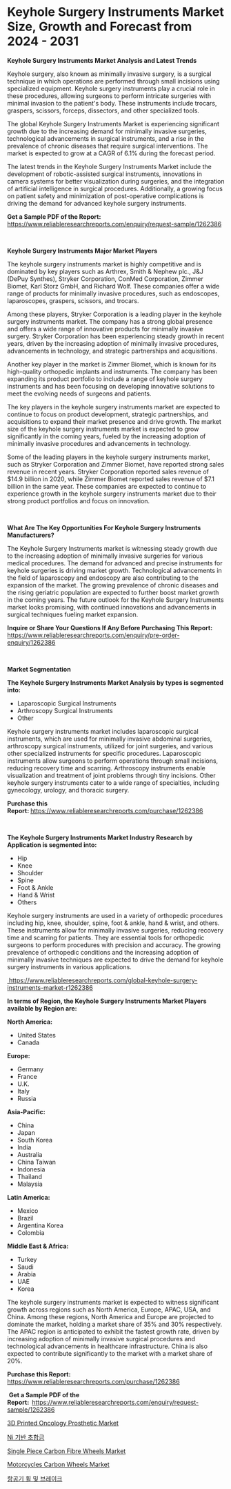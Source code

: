 <p><h1>Keyhole Surgery Instruments Market Size, Growth and Forecast from 2024 - 2031</h1></p><p><strong>Keyhole Surgery Instruments Market Analysis and Latest Trends</strong></p>
<p><p>Keyhole surgery, also known as minimally invasive surgery, is a surgical technique in which operations are performed through small incisions using specialized equipment. Keyhole surgery instruments play a crucial role in these procedures, allowing surgeons to perform intricate surgeries with minimal invasion to the patient's body. These instruments include trocars, graspers, scissors, forceps, dissectors, and other specialized tools.</p><p>The global Keyhole Surgery Instruments Market is experiencing significant growth due to the increasing demand for minimally invasive surgeries, technological advancements in surgical instruments, and a rise in the prevalence of chronic diseases that require surgical interventions. The market is expected to grow at a CAGR of 6.1% during the forecast period.</p><p>The latest trends in the Keyhole Surgery Instruments Market include the development of robotic-assisted surgical instruments, innovations in camera systems for better visualization during surgeries, and the integration of artificial intelligence in surgical procedures. Additionally, a growing focus on patient safety and minimization of post-operative complications is driving the demand for advanced keyhole surgery instruments.</p></p>
<p><strong>Get a Sample PDF of the Report:&nbsp;</strong> <a href="https://www.reliableresearchreports.com/enquiry/request-sample/1262386">https://www.reliableresearchreports.com/enquiry/request-sample/1262386</a></p>
<p>&nbsp;</p>
<p><strong>Keyhole Surgery Instruments Major Market Players</strong></p>
<p><p>The keyhole surgery instruments market is highly competitive and is dominated by key players such as Arthrex, Smith & Nephew plc., J&J (DePuy Synthes), Stryker Corporation, ConMed Corporation, Zimmer Biomet, Karl Storz GmbH, and Richard Wolf. These companies offer a wide range of products for minimally invasive procedures, such as endoscopes, laparoscopes, graspers, scissors, and trocars.</p><p>Among these players, Stryker Corporation is a leading player in the keyhole surgery instruments market. The company has a strong global presence and offers a wide range of innovative products for minimally invasive surgery. Stryker Corporation has been experiencing steady growth in recent years, driven by the increasing adoption of minimally invasive procedures, advancements in technology, and strategic partnerships and acquisitions.</p><p>Another key player in the market is Zimmer Biomet, which is known for its high-quality orthopedic implants and instruments. The company has been expanding its product portfolio to include a range of keyhole surgery instruments and has been focusing on developing innovative solutions to meet the evolving needs of surgeons and patients.</p><p>The key players in the keyhole surgery instruments market are expected to continue to focus on product development, strategic partnerships, and acquisitions to expand their market presence and drive growth. The market size of the keyhole surgery instruments market is expected to grow significantly in the coming years, fueled by the increasing adoption of minimally invasive procedures and advancements in technology.</p><p>Some of the leading players in the keyhole surgery instruments market, such as Stryker Corporation and Zimmer Biomet, have reported strong sales revenue in recent years. Stryker Corporation reported sales revenue of $14.9 billion in 2020, while Zimmer Biomet reported sales revenue of $7.1 billion in the same year. These companies are expected to continue to experience growth in the keyhole surgery instruments market due to their strong product portfolios and focus on innovation.</p></p>
<p>&nbsp;</p>
<p><strong>What Are The Key Opportunities For Keyhole Surgery Instruments Manufacturers?</strong></p>
<p><p>The Keyhole Surgery Instruments market is witnessing steady growth due to the increasing adoption of minimally invasive surgeries for various medical procedures. The demand for advanced and precise instruments for keyhole surgeries is driving market growth. Technological advancements in the field of laparoscopy and endoscopy are also contributing to the expansion of the market. The growing prevalence of chronic diseases and the rising geriatric population are expected to further boost market growth in the coming years. The future outlook for the Keyhole Surgery Instruments market looks promising, with continued innovations and advancements in surgical techniques fueling market expansion.</p></p>
<p><strong>Inquire or Share Your Questions If Any Before Purchasing This Report:</strong> <a href="https://www.reliableresearchreports.com/enquiry/pre-order-enquiry/1262386">https://www.reliableresearchreports.com/enquiry/pre-order-enquiry/1262386</a></p>
<p>&nbsp;</p>
<p><strong>Market Segmentation</strong></p>
<p><strong>The Keyhole Surgery Instruments Market Analysis by types is segmented into:</strong></p>
<p><ul><li>Laparoscopic Surgical Instruments</li><li>Arthroscopy Surgical Instruments</li><li>Other</li></ul></p>
<p><p>Keyhole surgery instruments market includes laparoscopic surgical instruments, which are used for minimally invasive abdominal surgeries, arthroscopy surgical instruments, utilized for joint surgeries, and various other specialized instruments for specific procedures. Laparoscopic instruments allow surgeons to perform operations through small incisions, reducing recovery time and scarring. Arthroscopy instruments enable visualization and treatment of joint problems through tiny incisions. Other keyhole surgery instruments cater to a wide range of specialties, including gynecology, urology, and thoracic surgery.</p></p>
<p><strong>Purchase this Report:&nbsp;</strong><a href="https://www.reliableresearchreports.com/purchase/1262386">https://www.reliableresearchreports.com/purchase/1262386</a></p>
<p>&nbsp;</p>
<p><strong>The Keyhole Surgery Instruments Market Industry Research by Application is segmented into:</strong></p>
<p><ul><li>Hip</li><li>Knee</li><li>Shoulder</li><li>Spine</li><li>Foot & Ankle</li><li>Hand & Wrist</li><li>Others</li></ul></p>
<p><p>Keyhole surgery instruments are used in a variety of orthopedic procedures including hip, knee, shoulder, spine, foot & ankle, hand & wrist, and others. These instruments allow for minimally invasive surgeries, reducing recovery time and scarring for patients. They are essential tools for orthopedic surgeons to perform procedures with precision and accuracy. The growing prevalence of orthopedic conditions and the increasing adoption of minimally invasive techniques are expected to drive the demand for keyhole surgery instruments in various applications.</p></p>
<p><a href="https://www.reliableresearchreports.com/global-keyhole-surgery-instruments-market-r1262386">&nbsp;https://www.reliableresearchreports.com/global-keyhole-surgery-instruments-market-r1262386</a></p>
<p><strong>In terms of Region, the Keyhole Surgery Instruments Market Players available by Region are:</strong></p>
<p>
    <p> <strong> North America: </strong>
        <ul>
            <li>United States</li>
            <li>Canada</li>
        </ul>
        </p> 
    <p> <strong> Europe: </strong>
        <ul>
            <li>Germany</li>
            <li>France</li>
            <li>U.K.</li>
            <li>Italy</li>
            <li>Russia</li>
        </ul>
        </p> 
    <p> <strong> Asia-Pacific: </strong>
        <ul>
            <li>China</li>
            <li>Japan</li>
            <li>South Korea</li>
            <li>India</li>
            <li>Australia</li>
            <li>China Taiwan</li>
            <li>Indonesia</li>
            <li>Thailand</li>
            <li>Malaysia</li>
        </ul>
        </p> 
    <p> <strong> Latin America: </strong>
        <ul>
            <li>Mexico</li>
            <li>Brazil</li>
            <li>Argentina Korea</li>
            <li>Colombia</li>
        </ul>
        </p> 
    <p> <strong> Middle East & Africa: </strong>
        <ul>
            <li>Turkey</li>
            <li>Saudi</li>
            <li>Arabia</li>
            <li>UAE</li>
            <li>Korea</li>
        </ul>
    </p>
    </p>
<p><p>The keyhole surgery instruments market is expected to witness significant growth across regions such as North America, Europe, APAC, USA, and China. Among these regions, North America and Europe are projected to dominate the market, holding a market share of 35% and 30% respectively. The APAC region is anticipated to exhibit the fastest growth rate, driven by increasing adoption of minimally invasive surgical procedures and technological advancements in healthcare infrastructure. China is also expected to contribute significantly to the market with a market share of 20%.</p></p>
<p><strong>Purchase this Report: </strong><a href="https://www.reliableresearchreports.com/purchase/1262386">https://www.reliableresearchreports.com/purchase/1262386</a></p>
<p>&nbsp;<strong>Get a Sample PDF of the Report:&nbsp;&nbsp;</strong><a href="https://www.reliableresearchreports.com/enquiry/request-sample/1262386">https://www.reliableresearchreports.com/enquiry/request-sample/1262386</a></p>
<p><strong></strong></p>
<p><p><a href="https://www.linkedin.com/pulse/global-3d-printed-oncology-prosthetic-market-projected-sdnme">3D Printed Oncology Prosthetic Market</a></p><p><a href="https://github.com/TimmyMann6767/Market-Research-Report-List-2/blob/main/9192417180953.md">Ni 기반 초합금</a></p><p><a href="https://github.com/lubmix/Market-Research-Report-List-3/blob/main/single-piece-carbon-fibre-wheels-market.md">Single Piece Carbon Fibre Wheels Market</a></p><p><a href="https://github.com/Hazelklievgspy6vdcsmu106w/Market-Research-Report-List-3/blob/main/motorcycles-carbon-wheels-market.md">Motorcycles Carbon Wheels Market</a></p><p><a href="https://github.com/khytkeqagplkzqvh/Market-Research-Report-List-2/blob/main/3868757180952.md">항공기 휠 및 브레이크</a></p></p>